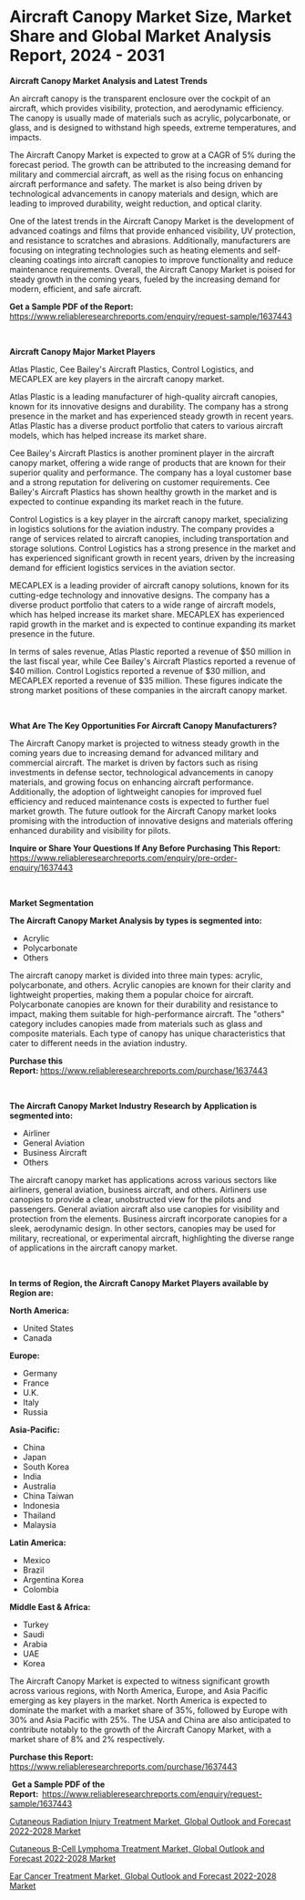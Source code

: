 <p><h1>Aircraft Canopy Market Size, Market Share and Global Market Analysis Report, 2024 - 2031</h1></p><p><strong>Aircraft Canopy Market Analysis and Latest Trends</strong></p>
<p><p>An aircraft canopy is the transparent enclosure over the cockpit of an aircraft, which provides visibility, protection, and aerodynamic efficiency. The canopy is usually made of materials such as acrylic, polycarbonate, or glass, and is designed to withstand high speeds, extreme temperatures, and impacts.</p><p>The Aircraft Canopy Market is expected to grow at a CAGR of 5% during the forecast period. The growth can be attributed to the increasing demand for military and commercial aircraft, as well as the rising focus on enhancing aircraft performance and safety. The market is also being driven by technological advancements in canopy materials and design, which are leading to improved durability, weight reduction, and optical clarity.</p><p>One of the latest trends in the Aircraft Canopy Market is the development of advanced coatings and films that provide enhanced visibility, UV protection, and resistance to scratches and abrasions. Additionally, manufacturers are focusing on integrating technologies such as heating elements and self-cleaning coatings into aircraft canopies to improve functionality and reduce maintenance requirements. Overall, the Aircraft Canopy Market is poised for steady growth in the coming years, fueled by the increasing demand for modern, efficient, and safe aircraft.</p></p>
<p><strong>Get a Sample PDF of the Report:&nbsp;</strong> <a href="https://www.reliableresearchreports.com/enquiry/request-sample/1637443">https://www.reliableresearchreports.com/enquiry/request-sample/1637443</a></p>
<p>&nbsp;</p>
<p><strong>Aircraft Canopy Major Market Players</strong></p>
<p><p>Atlas Plastic, Cee Bailey's Aircraft Plastics, Control Logistics, and MECAPLEX are key players in the aircraft canopy market. </p><p>Atlas Plastic is a leading manufacturer of high-quality aircraft canopies, known for its innovative designs and durability. The company has a strong presence in the market and has experienced steady growth in recent years. Atlas Plastic has a diverse product portfolio that caters to various aircraft models, which has helped increase its market share.</p><p>Cee Bailey's Aircraft Plastics is another prominent player in the aircraft canopy market, offering a wide range of products that are known for their superior quality and performance. The company has a loyal customer base and a strong reputation for delivering on customer requirements. Cee Bailey's Aircraft Plastics has shown healthy growth in the market and is expected to continue expanding its market reach in the future.</p><p>Control Logistics is a key player in the aircraft canopy market, specializing in logistics solutions for the aviation industry. The company provides a range of services related to aircraft canopies, including transportation and storage solutions. Control Logistics has a strong presence in the market and has experienced significant growth in recent years, driven by the increasing demand for efficient logistics services in the aviation sector.</p><p>MECAPLEX is a leading provider of aircraft canopy solutions, known for its cutting-edge technology and innovative designs. The company has a diverse product portfolio that caters to a wide range of aircraft models, which has helped increase its market share. MECAPLEX has experienced rapid growth in the market and is expected to continue expanding its market presence in the future.</p><p>In terms of sales revenue, Atlas Plastic reported a revenue of $50 million in the last fiscal year, while Cee Bailey's Aircraft Plastics reported a revenue of $40 million. Control Logistics reported a revenue of $30 million, and MECAPLEX reported a revenue of $35 million. These figures indicate the strong market positions of these companies in the aircraft canopy market.</p></p>
<p>&nbsp;</p>
<p><strong>What Are The Key Opportunities For Aircraft Canopy Manufacturers?</strong></p>
<p><p>The Aircraft Canopy market is projected to witness steady growth in the coming years due to increasing demand for advanced military and commercial aircraft. The market is driven by factors such as rising investments in defense sector, technological advancements in canopy materials, and growing focus on enhancing aircraft performance. Additionally, the adoption of lightweight canopies for improved fuel efficiency and reduced maintenance costs is expected to further fuel market growth. The future outlook for the Aircraft Canopy market looks promising with the introduction of innovative designs and materials offering enhanced durability and visibility for pilots.</p></p>
<p><strong>Inquire or Share Your Questions If Any Before Purchasing This Report:</strong> <a href="https://www.reliableresearchreports.com/enquiry/pre-order-enquiry/1637443">https://www.reliableresearchreports.com/enquiry/pre-order-enquiry/1637443</a></p>
<p>&nbsp;</p>
<p><strong>Market Segmentation</strong></p>
<p><strong>The Aircraft Canopy Market Analysis by types is segmented into:</strong></p>
<p><ul><li>Acrylic</li><li>Polycarbonate</li><li>Others</li></ul></p>
<p><p>The aircraft canopy market is divided into three main types: acrylic, polycarbonate, and others. Acrylic canopies are known for their clarity and lightweight properties, making them a popular choice for aircraft. Polycarbonate canopies are known for their durability and resistance to impact, making them suitable for high-performance aircraft. The "others" category includes canopies made from materials such as glass and composite materials. Each type of canopy has unique characteristics that cater to different needs in the aviation industry.</p></p>
<p><strong>Purchase this Report:&nbsp;</strong><a href="https://www.reliableresearchreports.com/purchase/1637443">https://www.reliableresearchreports.com/purchase/1637443</a></p>
<p>&nbsp;</p>
<p><strong>The Aircraft Canopy Market Industry Research by Application is segmented into:</strong></p>
<p><ul><li>Airliner</li><li>General Aviation</li><li>Business Aircraft</li><li>Others</li></ul></p>
<p><p>The aircraft canopy market has applications across various sectors like airliners, general aviation, business aircraft, and others. Airliners use canopies to provide a clear, unobstructed view for the pilots and passengers. General aviation aircraft also use canopies for visibility and protection from the elements. Business aircraft incorporate canopies for a sleek, aerodynamic design. In other sectors, canopies may be used for military, recreational, or experimental aircraft, highlighting the diverse range of applications in the aircraft canopy market.</p></p>
<p>&nbsp;</p>
<p><strong>In terms of Region, the Aircraft Canopy Market Players available by Region are:</strong></p>
<p>
    <p> <strong> North America: </strong>
        <ul>
            <li>United States</li>
            <li>Canada</li>
        </ul>
        </p> 
    <p> <strong> Europe: </strong>
        <ul>
            <li>Germany</li>
            <li>France</li>
            <li>U.K.</li>
            <li>Italy</li>
            <li>Russia</li>
        </ul>
        </p> 
    <p> <strong> Asia-Pacific: </strong>
        <ul>
            <li>China</li>
            <li>Japan</li>
            <li>South Korea</li>
            <li>India</li>
            <li>Australia</li>
            <li>China Taiwan</li>
            <li>Indonesia</li>
            <li>Thailand</li>
            <li>Malaysia</li>
        </ul>
        </p> 
    <p> <strong> Latin America: </strong>
        <ul>
            <li>Mexico</li>
            <li>Brazil</li>
            <li>Argentina Korea</li>
            <li>Colombia</li>
        </ul>
        </p> 
    <p> <strong> Middle East & Africa: </strong>
        <ul>
            <li>Turkey</li>
            <li>Saudi</li>
            <li>Arabia</li>
            <li>UAE</li>
            <li>Korea</li>
        </ul>
    </p>
    </p>
<p><p>The Aircraft Canopy Market is expected to witness significant growth across various regions, with North America, Europe, and Asia Pacific emerging as key players in the market. North America is expected to dominate the market with a market share of 35%, followed by Europe with 30% and Asia Pacific with 25%. The USA and China are also anticipated to contribute notably to the growth of the Aircraft Canopy Market, with a market share of 8% and 2% respectively.</p></p>
<p><strong>Purchase this Report: </strong><a href="https://www.reliableresearchreports.com/purchase/1637443">https://www.reliableresearchreports.com/purchase/1637443</a></p>
<p>&nbsp;<strong>Get a Sample PDF of the Report:&nbsp;&nbsp;</strong><a href="https://www.reliableresearchreports.com/enquiry/request-sample/1637443">https://www.reliableresearchreports.com/enquiry/request-sample/1637443</a></p>
<p><strong></strong></p>
<p><p><a href="https://view.publitas.com/reportprime-1/cutaneous-radiation-injury-treatment-market-global-outlook-and-forecast-2022-2028-market-research-report-forecasted-for-period-from-2023-2030-by-market-type-market-application-and-region/">Cutaneous Radiation Injury Treatment Market, Global Outlook and Forecast 2022-2028 Market</a></p><p><a href="https://view.publitas.com/reportprime-1/cutaneous-b-cell-lymphoma-treatment-market-global-outlook-and-forecast-2022-2028-market-size-2023-2030-global-industrial-analysis-key-geographical-regions-market-share-top-key-players-product-types-and-forecast-research-report/">Cutaneous B-Cell Lymphoma Treatment Market, Global Outlook and Forecast 2022-2028 Market</a></p><p><a href="https://view.publitas.com/reportprime-1/ear-cancer-treatment-market-global-outlook-and-forecast-2022-2028-market-share-market-new-trends-analysis-report-by-type-by-application-by-end-use-by-region-and-segment-forecasts-2023-2030/">Ear Cancer Treatment Market, Global Outlook and Forecast 2022-2028 Market</a></p></p>